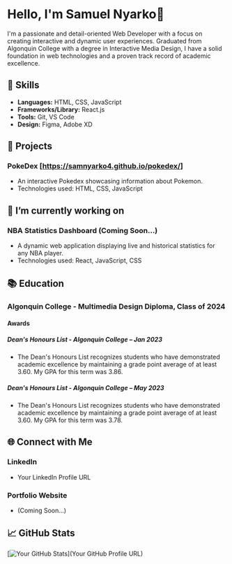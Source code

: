
# Hello, I'm Samuel Nyarko👋

I'm a passionate and detail-oriented Web Developer with a focus on creating interactive and dynamic user experiences. Graduated from Algonquin College with a degree in Interactive Media Design, I have a solid foundation in web technologies and a proven track record of academic excellence.

## 🔧 Skills

- **Languages:** HTML, CSS, JavaScript
- **Frameworks/Library:** React.js
- **Tools:** Git, VS Code
- **Design:** Figma, Adobe XD

## 🚀 Projects

### PokeDex [https://samnyarko4.github.io/pokedex/]
- An interactive Pokedex showcasing information about Pokemon.
- Technologies used: HTML, CSS, JavaScript

  

## 🔭 I’m currently working on

  ### NBA Statistics Dashboard (Coming Soon...)
- A dynamic web application displaying live and historical statistics for any NBA player.
- Technologies used: React, JavaScript, CSS

## 📚 Education

### Algonquin College - Multimedia Design Diploma, Class of 2024 
#### Awards
  ##### Dean's Honours List - Algonquin College – Jan 2023 
  - The Dean's Honours List recognizes students who have demonstrated academic excellence by maintaining a grade point average of at least 3.60. My GPA for this term was 3.86.

  ##### Dean's Honours List - Algonquin College – May 2023
  - The Dean's Honours List recognizes students who have demonstrated academic excellence by maintaining a grade point average of at least 3.60. My GPA for this term was 3.78.


## 🌐 Connect with Me

### LinkedIn
- Your LinkedIn Profile URL
### Portfolio Website
- (Coming Soon...)

## 📈 GitHub Stats

[![Your GitHub Stats](https://github-readme-stats.vercel.app/api?username=yourusername&show_icons=true&hide_title=true)](Your GitHub Profile URL)
<!--
- 🌱 I’m currently learning ...
- 📫 How to reach me: ...
- 😄 Pronouns: ...
- ⚡ Fun fact: ...
-->

